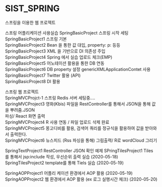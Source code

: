 # SIST_SPRING
스프링을 이용한 웹 프로젝트

스프링 어플리케이션 사용실습
SpringBasicProject 스프링 시작 세팅  
SpringBasicProject1 스프링 기본  
SpringBasicProject2 Bean 을 통한 값 대입, property: p: 등등  
SpringBasicProject3 XML 을 기반으로 DI 의존성 주입  
SpringBasicProject4 Spring 에서 실습 업로드 체크(EMP)  
SpringBasicProject5 어노테이션 활용을 통한 DB 연동  
SpringBasicProject6 DB property 설정 genericXMLApplicationContet 사용  
SpringBasicProject7 Twitter 활용 (API)  
SpringBasicProject8 DI 활용  
  
    
스프링 웹 프로젝트   
SpringMVCProjct-1 스프링 Redis 서버 세팅중....   
SpringMVCProject3 영화(Kbis) 파일을 RestController를 통해서 JSON을 통해 값을 뿌려줌.JSON   
                  파싱/ React 화면 출력  
SpringMVCProject4 R 사용 연동 / 파일 업로드 삭제 완료   
SpringMVCProject5 몽고디비를 활용, 검색어 쿼리를 정규식을 활용하여 값을 받아와서 출력한다.  
SpringMVCProject6 뉴스피드 (Rss 파싱을 통해) 그림출력/ R로 wordCloud 그리기   

SpringTextProject1 RestController JSON 확인 예제
SPringTilesProject1 Tiles 를 통해서 jsp:include 작성, 우선순위 출력 실습 (2020-05-18)  
SpringTilesProject2 template를 통해 Tiels 실습 (2020-05-19)  

SpringAOPProject1 어플리 케이션 환경에서 AOP 활용 (2020-05-19)
SpringAOPProject2 웹 환경에서 AOP 활용 (ex 로그 실행시간 체크) (2020-05-20)  
